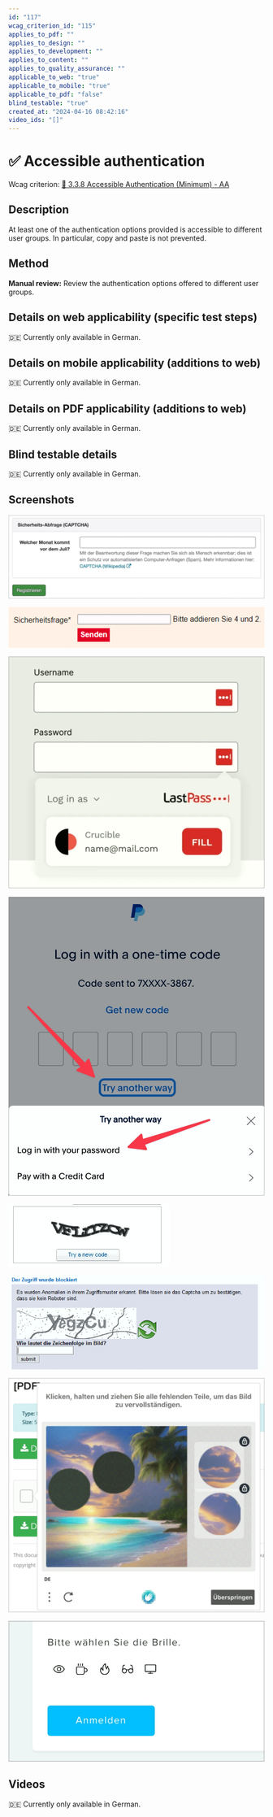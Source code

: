 ```yaml
---
id: "117"
wcag_criterion_id: "115"
applies_to_pdf: ""
applies_to_design: ""
applies_to_development: ""
applies_to_content: ""
applies_to_quality_assurance: ""
applicable_to_web: "true"
applicable_to_mobile: "true"
applicable_to_pdf: "false"
blind_testable: "true"
created_at: "2024-04-16 08:42:16"
video_ids: "[]"
---
```


# ✅ Accessible authentication

Wcag criterion: [📜 3.3.8 Accessible Authentication (Minimum) - AA](..)

## Description

At least one of the authentication options provided is accessible to different user groups. In particular, copy and paste is not prevented.

## Method

**Manual review:** Review the authentication options offered to different user groups.

## Details on web applicability (specific test steps)

🇩🇪 Currently only available in German.

## Details on mobile applicability (additions to web)

🇩🇪 Currently only available in German.

## Details on PDF applicability (additions to web)

🇩🇪 Currently only available in German.

## Blind testable details

🇩🇪 Currently only available in German.

## Screenshots

![Sicherheitsabfrage mit Anspruch an logisches Denken](images/sicherheitsabfrage-als-captcha.png)

![Weitere solche Sicherheitsabfrage](images/weitere-solche-sicherheitsabfrage.png)

![Passwort-Manager bietet automatische Eingabe der Login-Daten an](images/passwort-manager-bietet-automatische-eingabe-der-login-daten-an.png)

![Unterschiedliche Login-Möglichkeiten bei PayPal](images/unterschiedliche-login-mglichkeiten-bei-paypal.png)

![Rein visuell lösbares CAPTCHA](images/rein-visuell-lsbares-captcha.png)

![Noch ein visuelles CAPTCHA](images/noch-ein-visuelles-captcha.png)

![Visuelles, Puzzle-artiges Captcha](images/visuelles-puzzle-artiges-captcha.png)

![Captcha, wo visuell ein Gegenstand erkannt und gewählt werden muss](images/captcha-wo-visuell-ein-gegenstand-erkannt-und-gewhlt-werden-muss.png)

## Videos

🇩🇪 Currently only available in German.
